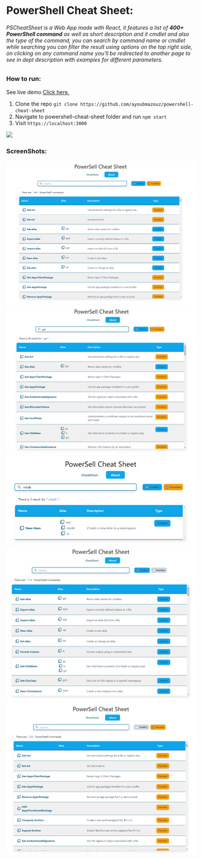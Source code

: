 # PowerShell Cheat Sheet:

###### PSCheatSheet is a Web App made with React, it features a list of **400+ PowerShell command** as well as short description and it cmdlet and also the type of the command, you can _search_ by _command name_ or _cmdlet_ while searching you can _filter_ the result using _options_ on the top right side, on _clicking_ on any command name you'll be redirected to another page to see in dept description with examples for different parameters.

### How to run:

See live demo [Click here.](https://pscheatsheet.netlify.app)

1. Clone the repo `git clone https://github.com/ayoubmazouz/powershell-cheat-sheet`
1. Navigate to powershell-cheat-sheet folder and run `npm start`
1. Visit `https://localhost:3000`

![](https://img.shields.io/badge/version-0.9-blue)

### ScreenShots:

![01](./public/media/screenshot01.png)
![02](./public/media/screenshot02.png)
![03](./public/media/screenshot03.png)
![04](./public/media/screenshot04.png)
![05](./public/media/screenshot05.png)
